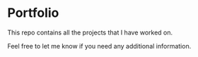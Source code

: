 # Portfolio

This repo contains all the projects that I have worked on. 

Feel free to let me know if you need any additional information.
